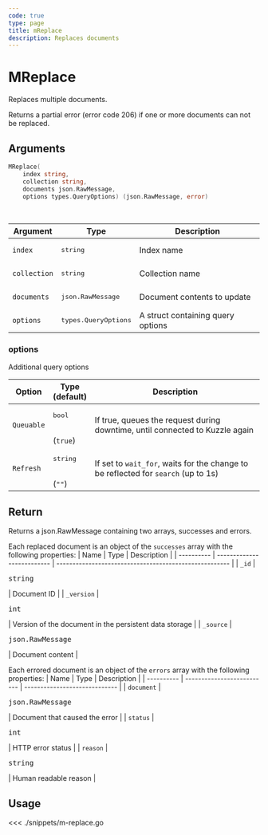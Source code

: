 ```yaml
---
code: true
type: page
title: mReplace
description: Replaces documents
---
```


# MReplace

Replaces multiple documents.

Returns a partial error (error code 206) if one or more documents can not be replaced.

## Arguments

```go
MReplace(
    index string,
    collection string,
    documents json.RawMessage,
    options types.QueryOptions) (json.RawMessage, error)
```

<br/>

| Argument     | Type                          | Description                       |
| ------------ | ----------------------------- | --------------------------------- |
| `index`      | <pre>string</pre>             | Index name                        |
| `collection` | <pre>string</pre>             | Collection name                   |
| `documents`  | <pre>json.RawMessage</pre>    | Document contents to update       |
| `options`    | <pre>types.QueryOptions</pre> | A struct containing query options |

### options

Additional query options

| Option     | Type<br/>(default)            | Description                                                                        |
| ---------- | ----------------------------- | ---------------------------------------------------------------------------------- |
| `Queuable` | <pre>bool</pre> <br/>(`true`) | If true, queues the request during downtime, until connected to Kuzzle again       |
| `Refresh`  | <pre>string</pre><br/>(`""`)  | If set to `wait_for`, waits for the change to be reflected for `search` (up to 1s) |

## Return

Returns a json.RawMessage containing two arrays, successes and errors.

Each replaced document is an object of the `successes` array with the following properties:
| Name       | Type                       | Description                                            |
| ---------- | -------------------------- | ------------------------------------------------------ |
| `_id`      | <pre>string</pre>          | Document ID                                            |
| `_version` | <pre>int</pre>             | Version of the document in the persistent data storage |
| `_source`  | <pre>json.RawMessage</pre> | Document content                                       |

Each errored document is an object of the `errors` array with the following properties:
| Name       | Type                       | Description                   |
| ---------- | -------------------------- | ----------------------------- |
| `document` | <pre>json.RawMessage</pre> | Document that caused the error |
| `status`   | <pre>int</pre>             | HTTP error status             |
| `reason`   | <pre>string</pre>          | Human readable reason         |

## Usage

<<< ./snippets/m-replace.go
